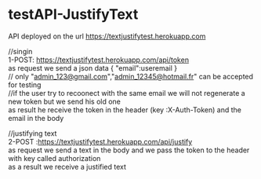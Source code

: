 # testAPI-JustifyText

  
 API deployed on the url https://textjustifytest.herokuapp.com  

//singin  
1-POST: https://textjustifytest.herokuapp.com/api/token  
  as request we send a json data { "email":useremail }   
  // only "admin_123@gmail.com","admin_12345@hotmail.fr" can be accepted for testing    
  //if the user try to recoonect with the same email we will not regenerate a new token but we send his old one  
  as result he receive the token in the header (key :X-Auth-Token) and the email in the body   
  
//justifying text    
2-POST :https://textjustifytest.herokuapp.com/api/justify  
  as request we send a text in the body and we pass the token to the header with key called authorization   
  as a result we receive a justified text  
